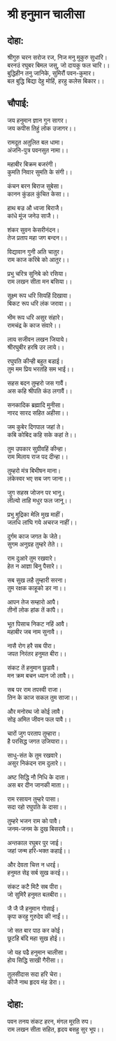 # श्री हनुमान चालीसा
## दोहा:
श्रीगुरु चरन सरोज रज, निज मनु मुकुरु सुधारि। </br>
बरनउं रघुबर बिमल जसु, जो दायकु फल चारि।।</br>
बुद्धिहीन तनु जानिके, सुमिरौं पवन-कुमार।</br>
बल बुद्धि बिद्या देहु मोहिं, हरहु कलेस बिकार।।</br>

## चौपाई:
जय हनुमान ज्ञान गुन सागर।</br>
जय कपीस तिहुं लोक उजागर।।</br>

रामदूत अतुलित बल धामा।</br>
अंजनि-पुत्र पवनसुत नामा।।</br>

महाबीर बिक्रम बजरंगी।</br>
कुमति निवार सुमति के संगी।।</br>

कंचन बरन बिराज सुबेसा।</br>
कानन कुंडल कुंचित केसा।।</br>

हाथ बज्र औ ध्वजा बिराजै।</br>
कांधे मूंज जनेउ साजै।।</br>

शंकर सुवन केसरीनंदन।</br>
तेज प्रताप महा जग बन्दन।।</br>

विद्यावान गुनी अति चातुर।</br>
राम काज करिबे को आतुर।।</br>

प्रभु चरित्र सुनिबे को रसिया।</br>
राम लखन सीता मन बसिया।।</br>

सूक्ष्म रूप धरि सियहिं दिखावा।</br>
बिकट रूप धरि लंक जरावा।।</br>

भीम रूप धरि असुर संहारे।</br>
रामचंद्र के काज संवारे।।</br>

लाय सजीवन लखन जियाये।</br>
श्रीरघुबीर हरषि उर लाये।।</br>

रघुपति कीन्ही बहुत बडाई।</br>
तुम मम प्रिय भरतहि सम भाई।।</br>

सहस बदन तुम्हरो जस गावैं।</br>
अस कहि श्रीपति कंठ लगावैं।।</br>

सनकादिक ब्रह्मादि मुनीसा।</br>
नारद सारद सहित अहीसा।।</br>

जम कुबेर दिगपाल जहां ते।</br>
कबि कोबिद कहि सके कहां ते।।</br>

तुम उपकार सुग्रीवहिं कीन्हा।</br>
राम मिलाय राज पद दीन्हा।।</br>

तुम्हरो मंत्र बिभीषन माना।</br>
लंकेस्वर भए सब जग जाना।।</br>

जुग सहस्र जोजन पर भानू।</br>
लील्यो ताहि मधुर फल जानू।।</br>

प्रभु मुद्रिका मेलि मुख माहीं।</br>
जलधि लांघि गये अचरज नाहीं।।</br>

दुर्गम काज जगत के जेते।</br>
सुगम अनुग्रह तुम्हरे तेते।।</br>

राम दुआरे तुम रखवारे।</br>
हेत न आज्ञा बिनु पैसारे।।</br>

सब सुख लहै तुम्हारी सरना।</br>
तुम रक्षक काहूको डर ना।।</br>

आपन तेज सम्हारो आपै।</br>
तीनों लोक हांक तें कांपै।।</br>

भूत पिसाच निकट नहिं आवै।</br>
महाबीर जब नाम सुनावै।।</br>

नासै रोग हरै सब पीरा।</br>
जपत निरंतर हनुमत बीरा।।</br>

संकट तें हनुमान छुडावै।</br>
मन क्रम बचन ध्यान जो लावै।।</br>

सब पर राम तपस्वी राजा।</br>
तिन के काज सकल तुम साजा।।</br>

और मनोरथ जो कोई लावै।</br>
सोइ अमित जीवन फल पावै।।</br>

चारों जुग परताप तुम्हारा।</br>
है परसिद्ध जगत उजियारा।।</br>

साधु-संत के तुम रखवारे।</br>
असुर निकंदन राम दुलारे।।</br>

अष्ट सिद्धि नौ निधि के दाता।</br>
अस बर दीन जानकी माता।।</br>

राम रसायन तुम्हरे पासा।</br>
सदा रहो रघुपति के दासा।।</br>

तुम्हरे भजन राम को पावै।</br>
जनम-जनम के दुख बिसरावै।।</br>

अन्तकाल रघुबर पुर जाई।</br>
जहां जन्म हरि-भक्त कहाई।।</br>

और देवता चित्त न धरई।</br>
हनुमत सेइ सर्ब सुख करई।।</br>

संकट कटै मिटै सब पीरा।</br>
जो सुमिरै हनुमत बलबीरा।।</br>

जै जै जै हनुमान गोसाई।</br>
कृपा करहु गुरुदेव की नाईं।।</br>

जो सत बार पाठ कर कोई।</br>
छूटहि बंदि महा सुख होई।।</br>

जो यह पढै हनुमान चालीसा।</br>
होय सिद्धि साखी गैरीसा।।</br>

तुलसीदास सदा हरि चेरा।</br>
कीजै नाथ हृदय मंह डेरा।।</br>

## दोहा:
पवन तनय संकट हरन, मंगल मूरति रुप।</br>
राम लखन सीता सहित, हृदय बसहु सुर भूप।।</br>


